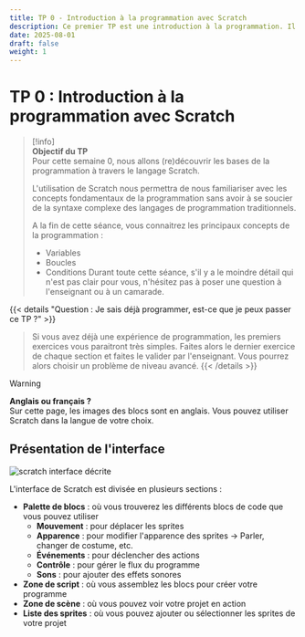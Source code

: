 ```yaml
---
title: TP 0 - Introduction à la programmation avec Scratch
description: Ce premier TP est une introduction à la programmation. Il utilise le langage scratch.
date: 2025-08-01
draft: false
weight: 1
---
```

# TP 0 : Introduction à la programmation avec Scratch


> [!info]  
> **Objectif du TP**  
> Pour cette semaine 0, nous allons (re)découvrir les bases de la programmation à travers le langage Scratch. 
> 
> L'utilisation de Scratch nous permettra de nous familiariser avec les concepts fondamentaux de la programmation sans avoir à se soucier de la syntaxe complexe des langages de programmation traditionnels.
> 
> A la fin de cette séance, vous connaitrez les principaux concepts de la programmation :
> - Variables
> - Boucles
> - Conditions
> Durant toute cette séance, s'il y a le moindre détail qui n'est pas clair pour vous, n'hésitez pas à poser une question à l'enseignant ou à un camarade.

{{< details "Question : Je sais déjà programmer, est-ce que je peux passer ce TP ?" >}}
> 
> Si vous avez déjà une expérience de programmation, les premiers exercices vous paraitront très simples. Faites alors le dernier exercice de chaque section et faites le valider par l'enseignant. 
> Vous pourrez alors choisir un problème de niveau avancé.
{{< /details >}}

> [!warning]  
> **Anglais ou français ?**  
> Sur cette page, les images des blocs sont en anglais. Vous pouvez utiliser Scratch dans la langue de votre choix.


## Présentation de l'interface 

![scratch interface décrite](/images/scratch_description.png)

L'interface de Scratch est divisée en plusieurs sections :
- **Palette de blocs** : où vous trouverez les différents blocs de code que vous pouvez utiliser
    - **Mouvement** : pour déplacer les sprites
    - **Apparence** : pour modifier l'apparence des sprites -> Parler, changer de costume, etc. 
    - **Événements** : pour déclencher des actions
    - **Contrôle** : pour gérer le flux du programme
    - **Sons** : pour ajouter des effets sonores
- **Zone de script** : où vous assemblez les blocs pour créer votre programme
- **Zone de scène** : où vous pouvez voir votre projet en action
- **Liste des sprites** : où vous pouvez ajouter ou sélectionner les sprites de votre projet


